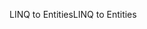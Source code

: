 <span data-ttu-id="49b07-101">LINQ to Entities</span><span class="sxs-lookup"><span data-stu-id="49b07-101">LINQ to Entities</span></span>